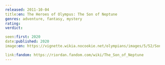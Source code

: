 ```yaml
---
released: 2011-10-04
title:en: The Heroes of Olympus: The Son of Neptune
genres: adventure, fantasy, mystery
rating:
verdict:

seen:first: 2020
date:published: 2020
image:en: https://vignette.wikia.nocookie.net/olympians/images/5/52/Son_of_Neptune_Final_Cover.jpg/revision/latest?cb=20110616135105

link:fandom: https://riordan.fandom.com/wiki/The_Son_of_Neptune
---
```

